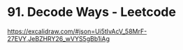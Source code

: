 # 91. Decode Ways - Leetcode

https://excalidraw.com/#json=Ui5tIvAcV_58MrF-27EVY,JeBZHRY26_wVYS5gBb1iAg


